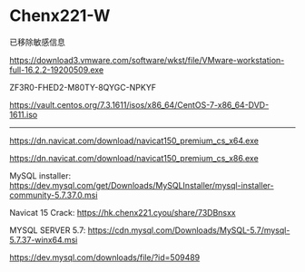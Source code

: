 # Chenx221-W
已移除敏感信息

https://download3.vmware.com/software/wkst/file/VMware-workstation-full-16.2.2-19200509.exe

ZF3R0-FHED2-M80TY-8QYGC-NPKYF

https://vault.centos.org/7.3.1611/isos/x86_64/CentOS-7-x86_64-DVD-1611.iso

------------

https://dn.navicat.com/download/navicat150_premium_cs_x64.exe

https://dn.navicat.com/download/navicat150_premium_cs_x86.exe

MySQL installer: https://dev.mysql.com/get/Downloads/MySQLInstaller/mysql-installer-community-5.7.37.0.msi

Navicat 15 Crack: https://hk.chenx221.cyou/share/73DBnsxx

MYSQL SERVER 5.7: https://cdn.mysql.com/Downloads/MySQL-5.7/mysql-5.7.37-winx64.msi

https://dev.mysql.com/downloads/file/?id=509489

